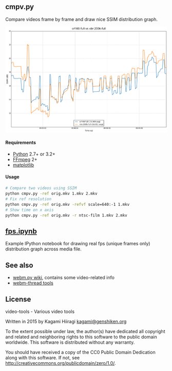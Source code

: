 ## cmpv.py

Compare videos frame by frame and draw nice SSIM distribution graph.

![](https://raw.githubusercontent.com/Kagami/video-tools/assets/graph.png)

#### Requirements

* [Python](https://www.python.org/downloads/) 2.7+ or 3.2+
* [FFmpeg](https://ffmpeg.org/download.html) 2+
* [matplotlib](http://matplotlib.org/)

#### Usage

```bash
# Compare two videos using SSIM
python cmpv.py -ref orig.mkv 1.mkv 2.mkv
# Fix ref resolution
python cmpv.py -ref orig.mkv -refvf scale=640:-1 1.mkv
# Show time on x axis
python cmpv.py -ref orig.mkv -r ntsc-film 1.mkv 2.mkv
```

## [fps.ipynb](fps.ipynb)

Example IPython notebook for drawing real fps (unique frames only) distribution graph across media file.

## See also

* [webm.py wiki](https://github.com/Kagami/webm.py/wiki), contains some video-related info
* [webm-thread tools](https://github.com/pituz/webm-thread/tree/master/tools)

## License

video-tools - Various video tools

Written in 2015 by Kagami Hiiragi <kagami@genshiken.org>

To the extent possible under law, the author(s) have dedicated all copyright and related and neighboring rights to this software to the public domain worldwide. This software is distributed without any warranty.

You should have received a copy of the CC0 Public Domain Dedication along with this software. If not, see <http://creativecommons.org/publicdomain/zero/1.0/>.

